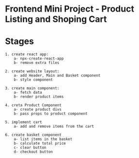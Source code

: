 # Frontend Mini Project - Product Listing and Shoping Cart

# Stages

    1. create react app:
        a- npx-create-react-app
        b- remove extra files

    2. create website layout:
        a- add Header, Main and Basket component
        b- style component
    
    3. create main component:
        a- fetch data
        b- render product items

    4. creta Product Component
        a- create product divs
        b- pass props to product component
    
    5. implement cart
        a- add and remove items from the cart

    6. create basket component
        a- list items in the basket
        b- calculate total price
        c- clear button
        d- checkout button
